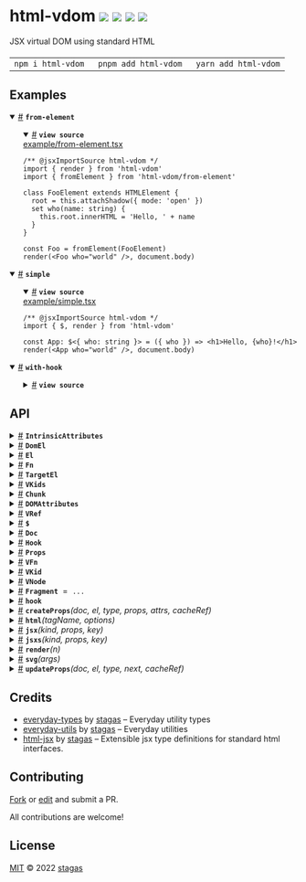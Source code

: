 <h1>
html-vdom <a href="https://npmjs.org/package/html-vdom"><img src="https://img.shields.io/badge/npm-v2.2.3-F00.svg?colorA=000"/></a> <a href="src"><img src="https://img.shields.io/badge/loc-507-FFF.svg?colorA=000"/></a> <a href="https://cdn.jsdelivr.net/npm/html-vdom@2.2.3/dist/html-vdom.min.js"><img src="https://img.shields.io/badge/brotli-2.3K-333.svg?colorA=000"/></a> <a href="LICENSE"><img src="https://img.shields.io/badge/license-MIT-F0B.svg?colorA=000"/></a>
</h1>

<p></p>

JSX virtual DOM using standard HTML

<h4>
<table><tr><td title="Triple click to select and copy paste">
<code>npm i html-vdom </code>
</td><td title="Triple click to select and copy paste">
<code>pnpm add html-vdom </code>
</td><td title="Triple click to select and copy paste">
<code>yarn add html-vdom</code>
</td></tr></table>
</h4>

## Examples

<details id="example$from-element" title="from-element" open><summary><span><a href="#example$from-element">#</a></span>  <code><strong>from-element</strong></code></summary>  <ul>    <details id="source$from-element" title="from-element source code" open><summary><span><a href="#source$from-element">#</a></span>  <code><strong>view source</strong></code></summary>  <a href="example/from-element.tsx">example/from-element.tsx</a>  <p>

```tsx
/** @jsxImportSource html-vdom */
import { render } from 'html-vdom'
import { fromElement } from 'html-vdom/from-element'

class FooElement extends HTMLElement {
  root = this.attachShadow({ mode: 'open' })
  set who(name: string) {
    this.root.innerHTML = 'Hello, ' + name
  }
}

const Foo = fromElement(FooElement)
render(<Foo who="world" />, document.body)
```

</p>
</details></ul></details><details id="example$simple" title="simple" open><summary><span><a href="#example$simple">#</a></span>  <code><strong>simple</strong></code></summary>  <ul>    <details id="source$simple" title="simple source code" open><summary><span><a href="#source$simple">#</a></span>  <code><strong>view source</strong></code></summary>  <a href="example/simple.tsx">example/simple.tsx</a>  <p>

```tsx
/** @jsxImportSource html-vdom */
import { $, render } from 'html-vdom'

const App: $<{ who: string }> = ({ who }) => <h1>Hello, {who}!</h1>
render(<App who="world" />, document.body)
```

</p>
</details></ul></details><details id="example$with-hook" title="with-hook" open><summary><span><a href="#example$with-hook">#</a></span>  <code><strong>with-hook</strong></code></summary>  <ul>    <details id="source$with-hook" title="with-hook source code" ><summary><span><a href="#source$with-hook">#</a></span>  <code><strong>view source</strong></code></summary>  <a href="example/with-hook.tsx">example/with-hook.tsx</a>  <p>

```tsx
/** @jsxImportSource html-vdom */
import { $, Hook, hook, render } from 'html-vdom'

let greeting = 'Hello'
let update: Hook

const App: $<{ who: string }> = ({ who }) => {
  update = hook
  return <h1>{greeting}, {who}!</h1>
}

render(<App who="world" />, document.body)

setTimeout(() => {
  greeting = 'Hiya'
  update()
}, 500)
```

</p>
</details></ul></details>

## API

<p>  <details id="IntrinsicAttributes$137" title="Interface" ><summary><span><a href="#IntrinsicAttributes$137">#</a></span>  <code><strong>IntrinsicAttributes</strong></code>    </summary>  <a href="src/jsx-runtime.ts#L33">src/jsx-runtime.ts#L33</a>  <ul>        <p>  <details id="innerHTML$151" title="Property" ><summary><span><a href="#innerHTML$151">#</a></span>  <code><strong>innerHTML</strong></code>     &ndash; Sets the <code>innerHTML</code> of an element to the <strong>exact</strong> string <strong>without</strong> escaping.</summary>  <a href="src/jsx-runtime.ts#L65">src/jsx-runtime.ts#L65</a>  <ul><p>string</p>        </ul></details><details id="onref$140" title="Method" ><summary><span><a href="#onref$140">#</a></span>  <code><strong>onref</strong></code><em>(el)</em>     &ndash; Custom hook for when element is created.</summary>  <a href="src/jsx-runtime.ts#L49">src/jsx-runtime.ts#L49</a>  <ul>    <p>    <details id="el$142" title="Parameter" ><summary><span><a href="#el$142">#</a></span>  <code><strong>el</strong></code>    </summary>    <ul><p>any</p>        </ul></details>  <p><strong>onref</strong><em>(el)</em>  &nbsp;=&gt;  <ul>void | <details id="__type$143" title="Function" ><summary><span><a href="#__type$143">#</a></span>  <em>()</em>    </summary>    <ul>    <p>      <p><strong></strong><em>()</em>  &nbsp;=&gt;  <ul>void</ul></p></p>    </ul></details></ul></p></p>    </ul></details><details id="onunref$145" title="Method" ><summary><span><a href="#onunref$145">#</a></span>  <code><strong>onunref</strong></code><em>(el)</em>     &ndash; Custom hook for when element is removed.</summary>  <a href="src/jsx-runtime.ts#L54">src/jsx-runtime.ts#L54</a>  <ul>    <p>    <details id="el$147" title="Parameter" ><summary><span><a href="#el$147">#</a></span>  <code><strong>el</strong></code>    </summary>    <ul><p>any</p>        </ul></details>  <p><strong>onunref</strong><em>(el)</em>  &nbsp;=&gt;  <ul>void | <details id="__type$148" title="Function" ><summary><span><a href="#__type$148">#</a></span>  <em>()</em>    </summary>    <ul>    <p>      <p><strong></strong><em>()</em>  &nbsp;=&gt;  <ul>void</ul></p></p>    </ul></details></ul></p></p>    </ul></details></p></ul></details>  <details id="DomEl$155" title="TypeAlias" ><summary><span><a href="#DomEl$155">#</a></span>  <code><strong>DomEl</strong></code>    </summary>  <a href="src/jsx-runtime.ts#L94">src/jsx-runtime.ts#L94</a>  <ul><p><span>Element</span> | <span>CharacterData</span> | <span>ChildNode</span></p>        </ul></details>  <details id="El$153" title="TypeAlias" ><summary><span><a href="#El$153">#</a></span>  <code><strong>El</strong></code>    </summary>  <a href="src/jsx-runtime.ts#L95">src/jsx-runtime.ts#L95</a>  <ul><p><a href="#DomEl$155">DomEl</a> | <a href="#Chunk$61">Chunk</a></p>        </ul></details>  <details id="Fn$133" title="TypeAlias" ><summary><span><a href="#Fn$133">#</a></span>  <code><strong>Fn</strong></code>    </summary>  <a href="src/jsx-runtime.ts#L81">src/jsx-runtime.ts#L81</a>  <ul><p><details id="__type$134" title="Function" ><summary><span><a href="#__type$134">#</a></span>  <em>(args)</em>    </summary>    <ul>    <p>    <details id="args$136" title="Parameter" ><summary><span><a href="#args$136">#</a></span>  <code><strong>args</strong></code>    </summary>    <ul><p>any</p>        </ul></details>  <p><strong></strong><em>(args)</em>  &nbsp;=&gt;  <ul>any</ul></p></p>    </ul></details></p>        </ul></details>  <details id="TargetEl$152" title="TypeAlias" ><summary><span><a href="#TargetEl$152">#</a></span>  <code><strong>TargetEl</strong></code>    </summary>  <a href="src/jsx-runtime.ts#L96">src/jsx-runtime.ts#L96</a>  <ul><p><a href="#El$153">El</a> | <span>DocumentFragment</span></p>        </ul></details>  <details id="VKids$126" title="TypeAlias" ><summary><span><a href="#VKids$126">#</a></span>  <code><strong>VKids</strong></code>    </summary>  <a href="src/jsx-runtime.ts#L85">src/jsx-runtime.ts#L85</a>  <ul><p><a href="#VKid$43">VKid</a>  [] &amp; <span>Partial</span>&lt;{<p>  <details id="dom$129" title="Property" ><summary><span><a href="#dom$129">#</a></span>  <code><strong>dom</strong></code>    </summary>  <a href="src/jsx-runtime.ts#L89">src/jsx-runtime.ts#L89</a>  <ul><p><a href="#El$153">El</a>  []</p>        </ul></details><details id="flatDom$130" title="Property" ><summary><span><a href="#flatDom$130">#</a></span>  <code><strong>flatDom</strong></code>    </summary>  <a href="src/jsx-runtime.ts#L90">src/jsx-runtime.ts#L90</a>  <ul><p><a href="#DomEl$155">DomEl</a>  []</p>        </ul></details><details id="keyed$131" title="Property" ><summary><span><a href="#keyed$131">#</a></span>  <code><strong>keyed</strong></code>    </summary>  <a href="src/jsx-runtime.ts#L91">src/jsx-runtime.ts#L91</a>  <ul><p><span>Map</span>&lt;string, number&gt;</p>        </ul></details><details id="mapped$132" title="Property" ><summary><span><a href="#mapped$132">#</a></span>  <code><strong>mapped</strong></code>    </summary>  <a href="src/jsx-runtime.ts#L92">src/jsx-runtime.ts#L92</a>  <ul><p><span>Map</span>&lt;<a href="#El$153">El</a>, <a href="#VKid$43">VKid</a>&gt;</p>        </ul></details><details id="running$128" title="Property" ><summary><span><a href="#running$128">#</a></span>  <code><strong>running</strong></code>    </summary>  <a href="src/jsx-runtime.ts#L88">src/jsx-runtime.ts#L88</a>  <ul><p>boolean</p>        </ul></details></p>}&gt;</p>        </ul></details><details id="Chunk$61" title="Class" ><summary><span><a href="#Chunk$61">#</a></span>  <code><strong>Chunk</strong></code>    </summary>  <a href="src/jsx-runtime.ts#L126">src/jsx-runtime.ts#L126</a>  <ul>        <p>  <details id="constructor$62" title="Constructor" ><summary><span><a href="#constructor$62">#</a></span>  <code><strong>constructor</strong></code><em>(arrayLength)</em>    </summary>    <ul>    <p>  <details id="new Chunk$63" title="ConstructorSignature" ><summary><span><a href="#new Chunk$63">#</a></span>  <code><strong>new Chunk</strong></code><em>()</em>    </summary>    <ul><p><a href="#Chunk$61">Chunk</a></p>      <p>  <details id="arrayLength$64" title="Parameter" ><summary><span><a href="#arrayLength$64">#</a></span>  <code><strong>arrayLength</strong></code>    </summary>    <ul><p>number</p>        </ul></details></p>  </ul></details></p>    </ul></details><details id="dom$66" title="Property" ><summary><span><a href="#dom$66">#</a></span>  <code><strong>dom</strong></code>  <span><span>&nbsp;=&nbsp;</span>  <code>[]</code></span>  </summary>  <a href="src/jsx-runtime.ts#L128">src/jsx-runtime.ts#L128</a>  <ul><p><a href="#El$153">El</a>  []</p>        </ul></details><details id="firstChild$65" title="Property" ><summary><span><a href="#firstChild$65">#</a></span>  <code><strong>firstChild</strong></code>    </summary>  <a href="src/jsx-runtime.ts#L127">src/jsx-runtime.ts#L127</a>  <ul><p>any</p>        </ul></details><details id="last$67" title="Accessor" ><summary><span><a href="#last$67">#</a></span>  <code><strong>last</strong></code>    </summary>  <a href="src/jsx-runtime.ts#L129">src/jsx-runtime.ts#L129</a>  <ul>        </ul></details><details id="nextSibling$69" title="Accessor" ><summary><span><a href="#nextSibling$69">#</a></span>  <code><strong>nextSibling</strong></code>    </summary>  <a href="src/jsx-runtime.ts#L132">src/jsx-runtime.ts#L132</a>  <ul>        </ul></details><details id="after$74" title="Method" ><summary><span><a href="#after$74">#</a></span>  <code><strong>after</strong></code><em>(x)</em>    </summary>  <a href="src/jsx-runtime.ts#L141">src/jsx-runtime.ts#L141</a>  <ul>    <p>    <details id="x$76" title="Parameter" ><summary><span><a href="#x$76">#</a></span>  <code><strong>x</strong></code>    </summary>    <ul><p><span>Node</span></p>        </ul></details>  <p><strong>after</strong><em>(x)</em>  &nbsp;=&gt;  <ul>void</ul></p></p>    </ul></details><details id="appendChild$71" title="Method" ><summary><span><a href="#appendChild$71">#</a></span>  <code><strong>appendChild</strong></code><em>(x)</em>    </summary>  <a href="src/jsx-runtime.ts#L138">src/jsx-runtime.ts#L138</a>  <ul>    <p>    <details id="x$73" title="Parameter" ><summary><span><a href="#x$73">#</a></span>  <code><strong>x</strong></code>    </summary>    <ul><p>any</p>        </ul></details>  <p><strong>appendChild</strong><em>(x)</em>  &nbsp;=&gt;  <ul>void</ul></p></p>    </ul></details><details id="remove$79" title="Method" ><summary><span><a href="#remove$79">#</a></span>  <code><strong>remove</strong></code><em>()</em>    </summary>  <a href="src/jsx-runtime.ts#L147">src/jsx-runtime.ts#L147</a>  <ul>    <p>      <p><strong>remove</strong><em>()</em>  &nbsp;=&gt;  <ul>void</ul></p></p>    </ul></details><details id="removeChild$81" title="Method" ><summary><span><a href="#removeChild$81">#</a></span>  <code><strong>removeChild</strong></code><em>(x)</em>    </summary>  <a href="src/jsx-runtime.ts#L154">src/jsx-runtime.ts#L154</a>  <ul>    <p>    <details id="x$83" title="Parameter" ><summary><span><a href="#x$83">#</a></span>  <code><strong>x</strong></code>    </summary>    <ul><p>any</p>        </ul></details>  <p><strong>removeChild</strong><em>(x)</em>  &nbsp;=&gt;  <ul>void</ul></p></p>    </ul></details><details id="save$77" title="Method" ><summary><span><a href="#save$77">#</a></span>  <code><strong>save</strong></code><em>()</em>    </summary>  <a href="src/jsx-runtime.ts#L144">src/jsx-runtime.ts#L144</a>  <ul>    <p>      <p><strong>save</strong><em>()</em>  &nbsp;=&gt;  <ul>void</ul></p></p>    </ul></details></p></ul></details><details id="DOMAttributes$109" title="Interface" ><summary><span><a href="#DOMAttributes$109">#</a></span>  <code><strong>DOMAttributes</strong></code>    </summary>  <a href="src/jsx-runtime.ts#L10">src/jsx-runtime.ts#L10</a>  <ul>        <p>  <details id="innerHTML$123" title="Property" ><summary><span><a href="#innerHTML$123">#</a></span>  <code><strong>innerHTML</strong></code>     &ndash; Sets the <code>innerHTML</code> of an element to the <strong>exact</strong> string <strong>without</strong> escaping.</summary>  <a href="src/jsx-runtime.ts#L65">src/jsx-runtime.ts#L65</a>  <ul><p>string</p>        </ul></details><details id="onref$112" title="Method" ><summary><span><a href="#onref$112">#</a></span>  <code><strong>onref</strong></code><em>(el)</em>     &ndash; Custom hook for when element is created.</summary>  <a href="src/jsx-runtime.ts#L49">src/jsx-runtime.ts#L49</a>  <ul>    <p>    <details id="el$114" title="Parameter" ><summary><span><a href="#el$114">#</a></span>  <code><strong>el</strong></code>    </summary>    <ul><p>any</p>        </ul></details>  <p><strong>onref</strong><em>(el)</em>  &nbsp;=&gt;  <ul>void | <details id="__type$115" title="Function" ><summary><span><a href="#__type$115">#</a></span>  <em>()</em>    </summary>    <ul>    <p>      <p><strong></strong><em>()</em>  &nbsp;=&gt;  <ul>void</ul></p></p>    </ul></details></ul></p></p>    </ul></details><details id="onunref$117" title="Method" ><summary><span><a href="#onunref$117">#</a></span>  <code><strong>onunref</strong></code><em>(el)</em>     &ndash; Custom hook for when element is removed.</summary>  <a href="src/jsx-runtime.ts#L54">src/jsx-runtime.ts#L54</a>  <ul>    <p>    <details id="el$119" title="Parameter" ><summary><span><a href="#el$119">#</a></span>  <code><strong>el</strong></code>    </summary>    <ul><p>any</p>        </ul></details>  <p><strong>onunref</strong><em>(el)</em>  &nbsp;=&gt;  <ul>void | <details id="__type$120" title="Function" ><summary><span><a href="#__type$120">#</a></span>  <em>()</em>    </summary>    <ul>    <p>      <p><strong></strong><em>()</em>  &nbsp;=&gt;  <ul>void</ul></p></p>    </ul></details></ul></p></p>    </ul></details></p></ul></details><details id="VRef$31" title="Interface" ><summary><span><a href="#VRef$31">#</a></span>  <code><strong>VRef</strong></code>    </summary>  <a href="src/jsx-runtime.ts#L77">src/jsx-runtime.ts#L77</a>  <ul>        <p>  <details id="current$32" title="Property" ><summary><span><a href="#current$32">#</a></span>  <code><strong>current</strong></code>    </summary>  <a href="src/jsx-runtime.ts#L78">src/jsx-runtime.ts#L78</a>  <ul><p><code>null</code> | void | <a href="#T$33">T</a></p>        </ul></details></p></ul></details><details id="$$24" title="TypeAlias" ><summary><span><a href="#$$24">#</a></span>  <code><strong>$</strong></code>    </summary>  <a href="src/jsx-runtime.ts#L75">src/jsx-runtime.ts#L75</a>  <ul><p><details id="__type$25" title="Function" ><summary><span><a href="#__type$25">#</a></span>  <em>(props)</em>    </summary>    <ul>    <p>    <details id="props$27" title="Parameter" ><summary><span><a href="#props$27">#</a></span>  <code><strong>props</strong></code>    </summary>    <ul><p><a href="#T$30">T</a> &amp; {<p>  <details id="children$29" title="Property" ><summary><span><a href="#children$29">#</a></span>  <code><strong>children</strong></code>    </summary>  <a href="src/jsx-runtime.ts#L75">src/jsx-runtime.ts#L75</a>  <ul><p>any</p>        </ul></details></p>}</p>        </ul></details>  <p><strong></strong><em>(props)</em>  &nbsp;=&gt;  <ul><span>JSX.Element</span></ul></p></p>    </ul></details></p>        </ul></details><details id="Doc$34" title="TypeAlias" ><summary><span><a href="#Doc$34">#</a></span>  <code><strong>Doc</strong></code>    </summary>  <a href="src/jsx-runtime.ts#L82">src/jsx-runtime.ts#L82</a>  <ul><p><details id="__type$35" title="Function" ><summary><span><a href="#__type$35">#</a></span>  <em>(tag, opts)</em>    </summary>    <ul>    <p>    <details id="tag$37" title="Parameter" ><summary><span><a href="#tag$37">#</a></span>  <code><strong>tag</strong></code>    </summary>    <ul><p>string</p>        </ul></details><details id="opts$38" title="Parameter" ><summary><span><a href="#opts$38">#</a></span>  <code><strong>opts</strong></code>    </summary>    <ul><p><span>ElementCreationOptions</span></p>        </ul></details>  <p><strong></strong><em>(tag, opts)</em>  &nbsp;=&gt;  <ul><span>Element</span></ul></p></p>    </ul></details></p>        </ul></details><details id="Hook$44" title="TypeAlias" ><summary><span><a href="#Hook$44">#</a></span>  <code><strong>Hook</strong></code>    </summary>  <a href="src/jsx-runtime.ts#L98">src/jsx-runtime.ts#L98</a>  <ul><p><a href="#Fn$133">Fn</a> &amp; {<p>  <details id="fn$46" title="Property" ><summary><span><a href="#fn$46">#</a></span>  <code><strong>fn</strong></code>    </summary>  <a href="src/jsx-runtime.ts#L98">src/jsx-runtime.ts#L98</a>  <ul><p><a href="#Fn$133">Fn</a></p>        </ul></details><details id="onremove$47" title="Property" ><summary><span><a href="#onremove$47">#</a></span>  <code><strong>onremove</strong></code>    </summary>  <a href="src/jsx-runtime.ts#L98">src/jsx-runtime.ts#L98</a>  <ul><p><a href="#Fn$133">Fn</a></p>        </ul></details></p>} &amp; <span>Record</span>&lt;string, any&gt;</p>        </ul></details><details id="Props$48" title="TypeAlias" ><summary><span><a href="#Props$48">#</a></span>  <code><strong>Props</strong></code>    </summary>  <a href="src/jsx-runtime.ts#L99">src/jsx-runtime.ts#L99</a>  <ul><p><span>Record</span>&lt;string, any&gt;</p>        </ul></details><details id="VFn$39" title="TypeAlias" ><summary><span><a href="#VFn$39">#</a></span>  <code><strong>VFn</strong></code>    </summary>  <a href="src/jsx-runtime.ts#L83">src/jsx-runtime.ts#L83</a>  <ul><p><details id="__type$40" title="Function" ><summary><span><a href="#__type$40">#</a></span>  <em>(props)</em>    </summary>    <ul>    <p>    <details id="props$42" title="Parameter" ><summary><span><a href="#props$42">#</a></span>  <code><strong>props</strong></code>    </summary>    <ul><p>any</p>        </ul></details>  <p><strong></strong><em>(props)</em>  &nbsp;=&gt;  <ul><a href="#VKid$43">VKid</a></ul></p></p>    </ul></details></p>        </ul></details><details id="VKid$43" title="TypeAlias" ><summary><span><a href="#VKid$43">#</a></span>  <code><strong>VKid</strong></code>    </summary>  <a href="src/jsx-runtime.ts#L84">src/jsx-runtime.ts#L84</a>  <ul><p><a href="#VKids$126">VKids</a> | <a href="#VNode$84">VNode</a>&lt;any&gt; | string | number | boolean | <code>null</code> | undefined | void</p>        </ul></details><details id="VNode$84" title="TypeAlias" ><summary><span><a href="#VNode$84">#</a></span>  <code><strong>VNode</strong></code>    </summary>  <a href="src/jsx-runtime.ts#L100">src/jsx-runtime.ts#L100</a>  <ul><p>{<p>  <details id="hook$89" title="Property" ><summary><span><a href="#hook$89">#</a></span>  <code><strong>hook</strong></code>    </summary>  <a href="src/jsx-runtime.ts#L104">src/jsx-runtime.ts#L104</a>  <ul><p><a href="#Hook$44">Hook</a></p>        </ul></details><details id="keep$90" title="Property" ><summary><span><a href="#keep$90">#</a></span>  <code><strong>keep</strong></code>    </summary>  <a href="src/jsx-runtime.ts#L105">src/jsx-runtime.ts#L105</a>  <ul><p>boolean</p>        </ul></details><details id="key$88" title="Property" ><summary><span><a href="#key$88">#</a></span>  <code><strong>key</strong></code>    </summary>  <a href="src/jsx-runtime.ts#L103">src/jsx-runtime.ts#L103</a>  <ul><p>string</p>        </ul></details><details id="kind$86" title="Property" ><summary><span><a href="#kind$86">#</a></span>  <code><strong>kind</strong></code>    </summary>  <a href="src/jsx-runtime.ts#L101">src/jsx-runtime.ts#L101</a>  <ul><p><a href="#T$93">T</a></p>        </ul></details><details id="props$87" title="Property" ><summary><span><a href="#props$87">#</a></span>  <code><strong>props</strong></code>    </summary>  <a href="src/jsx-runtime.ts#L102">src/jsx-runtime.ts#L102</a>  <ul><p><a href="#Props$48">Props</a></p>        </ul></details><details id="onunref$91" title="Method" ><summary><span><a href="#onunref$91">#</a></span>  <code><strong>onunref</strong></code><em>()</em>    </summary>  <a href="src/jsx-runtime.ts#L106">src/jsx-runtime.ts#L106</a>  <ul>    <p>      <p><strong>onunref</strong><em>()</em>  &nbsp;=&gt;  <ul>void</ul></p></p>    </ul></details></p>}</p>        </ul></details><details id="Fragment$49" title="Variable" ><summary><span><a href="#Fragment$49">#</a></span>  <code><strong>Fragment</strong></code>  <span><span>&nbsp;=&nbsp;</span>  <code>...</code></span>  </summary>  <a href="src/jsx-runtime.ts#L109">src/jsx-runtime.ts#L109</a>  <ul><p>typeof   <a href="#Fragment$49">Fragment</a></p>        </ul></details><details id="hook$60" title="Variable" ><summary><span><a href="#hook$60">#</a></span>  <code><strong>hook</strong></code>    </summary>  <a href="src/jsx-runtime.ts#L116">src/jsx-runtime.ts#L116</a>  <ul><p><a href="#Hook$44">Hook</a></p>        </ul></details><details id="createProps$9" title="Function" ><summary><span><a href="#createProps$9">#</a></span>  <code><strong>createProps</strong></code><em>(doc, el, type, props, attrs, cacheRef)</em>    </summary>  <a href="src/props.ts#L102">src/props.ts#L102</a>  <ul>    <p>    <details id="doc$11" title="Parameter" ><summary><span><a href="#doc$11">#</a></span>  <code><strong>doc</strong></code>    </summary>    <ul><p><a href="#Doc$34">Doc</a></p>        </ul></details><details id="el$12" title="Parameter" ><summary><span><a href="#el$12">#</a></span>  <code><strong>el</strong></code>    </summary>    <ul><p><span>Element</span></p>        </ul></details><details id="type$13" title="Parameter" ><summary><span><a href="#type$13">#</a></span>  <code><strong>type</strong></code>    </summary>    <ul><p>string</p>        </ul></details><details id="props$14" title="Parameter" ><summary><span><a href="#props$14">#</a></span>  <code><strong>props</strong></code>  <span><span>&nbsp;=&nbsp;</span>  <code>{}</code></span>  </summary>    <ul><p><a href="#Props$48">Props</a></p>        </ul></details><details id="attrs$15" title="Parameter" ><summary><span><a href="#attrs$15">#</a></span>  <code><strong>attrs</strong></code>  <span><span>&nbsp;=&nbsp;</span>  <code>{}</code></span>  </summary>    <ul><p><span>Record</span>&lt;string, <span>Attr</span>&gt;</p>        </ul></details><details id="cacheRef$16" title="Parameter" ><summary><span><a href="#cacheRef$16">#</a></span>  <code><strong>cacheRef</strong></code>  <span><span>&nbsp;=&nbsp;</span>  <code>el</code></span>  </summary>    <ul><p>object</p>        </ul></details>  <p><strong>createProps</strong><em>(doc, el, type, props, attrs, cacheRef)</em>  &nbsp;=&gt;  <ul>void</ul></p></p>    </ul></details><details id="html$94" title="Function" ><summary><span><a href="#html$94">#</a></span>  <code><strong>html</strong></code><em>(tagName, options)</em>    </summary>  <a href="src/jsx-runtime.ts#L165">src/jsx-runtime.ts#L165</a>  <ul>    <p>    <details id="tagName$97" title="Parameter" ><summary><span><a href="#tagName$97">#</a></span>  <code><strong>tagName</strong></code>    </summary>    <ul><p><a href="#K$96">K</a></p>        </ul></details><details id="options$98" title="Parameter" ><summary><span><a href="#options$98">#</a></span>  <code><strong>options</strong></code>    </summary>    <ul><p><span>ElementCreationOptions</span></p>        </ul></details>  <p><strong>html</strong>&lt;<span>K</span>&gt;<em>(tagName, options)</em>  &nbsp;=&gt;  <ul><span>HTMLElementTagNameMap</span>  [<a href="#K$96">K</a>]</ul></p>  <details id="tagName$101" title="Parameter" ><summary><span><a href="#tagName$101">#</a></span>  <code><strong>tagName</strong></code>    </summary>    <ul><p><a href="#K$100">K</a></p>        </ul></details><details id="options$102" title="Parameter" ><summary><span><a href="#options$102">#</a></span>  <code><strong>options</strong></code>    </summary>    <ul><p><span>ElementCreationOptions</span></p>        </ul></details>  <p><strong>html</strong>&lt;<span>K</span>&gt;<em>(tagName, options)</em>  &nbsp;=&gt;  <ul><span>HTMLElementDeprecatedTagNameMap</span>  [<a href="#K$100">K</a>]</ul></p>  <details id="tagName$104" title="Parameter" ><summary><span><a href="#tagName$104">#</a></span>  <code><strong>tagName</strong></code>    </summary>    <ul><p>string</p>        </ul></details><details id="options$105" title="Parameter" ><summary><span><a href="#options$105">#</a></span>  <code><strong>options</strong></code>    </summary>    <ul><p><span>ElementCreationOptions</span></p>        </ul></details>  <p><strong>html</strong><em>(tagName, options)</em>  &nbsp;=&gt;  <ul><span>HTMLElement</span></ul></p></p>    </ul></details><details id="jsx$50" title="Function" ><summary><span><a href="#jsx$50">#</a></span>  <code><strong>jsx</strong></code><em>(kind, props, key)</em>    </summary>  <a href="src/jsx-runtime.ts#L110">src/jsx-runtime.ts#L110</a>  <ul>    <p>    <details id="kind$52" title="Parameter" ><summary><span><a href="#kind$52">#</a></span>  <code><strong>kind</strong></code>    </summary>    <ul><p>any</p>        </ul></details><details id="props$53" title="Parameter" ><summary><span><a href="#props$53">#</a></span>  <code><strong>props</strong></code>    </summary>    <ul><p>any</p>        </ul></details><details id="key$54" title="Parameter" ><summary><span><a href="#key$54">#</a></span>  <code><strong>key</strong></code>    </summary>    <ul><p>any</p>        </ul></details>  <p><strong>jsx</strong><em>(kind, props, key)</em>  &nbsp;=&gt;  <ul><a href="#VKid$43">VKid</a></ul></p></p>    </ul></details><details id="jsxs$55" title="Function" ><summary><span><a href="#jsxs$55">#</a></span>  <code><strong>jsxs</strong></code><em>(kind, props, key)</em>    </summary>  <a href="src/jsx-runtime.ts#L114">src/jsx-runtime.ts#L114</a>  <ul>    <p>    <details id="kind$57" title="Parameter" ><summary><span><a href="#kind$57">#</a></span>  <code><strong>kind</strong></code>    </summary>    <ul><p>any</p>        </ul></details><details id="props$58" title="Parameter" ><summary><span><a href="#props$58">#</a></span>  <code><strong>props</strong></code>    </summary>    <ul><p>any</p>        </ul></details><details id="key$59" title="Parameter" ><summary><span><a href="#key$59">#</a></span>  <code><strong>key</strong></code>    </summary>    <ul><p>any</p>        </ul></details>  <p><strong>jsxs</strong><em>(kind, props, key)</em>  &nbsp;=&gt;  <ul><a href="#VKid$43">VKid</a></ul></p></p>    </ul></details><details id="render$1" title="Function" ><summary><span><a href="#render$1">#</a></span>  <code><strong>render</strong></code><em>(n)</em>    </summary>  <a href="src/jsx-runtime.ts#L178">src/jsx-runtime.ts#L178</a>  <ul>    <p>    <details id="n$3" title="Parameter" ><summary><span><a href="#n$3">#</a></span>  <code><strong>n</strong></code>    </summary>    <ul><p><a href="#VKid$43">VKid</a></p>        </ul></details>  <p><strong>render</strong><em>(n)</em>  &nbsp;=&gt;  <ul><span>DocumentFragment</span></ul></p>  <details id="n$5" title="Parameter" ><summary><span><a href="#n$5">#</a></span>  <code><strong>n</strong></code>    </summary>    <ul><p><a href="#VKid$43">VKid</a></p>        </ul></details><details id="el$6" title="Parameter" ><summary><span><a href="#el$6">#</a></span>  <code><strong>el</strong></code>    </summary>    <ul><p><a href="#TargetEl$152">TargetEl</a></p>        </ul></details><details id="doc$7" title="Parameter" ><summary><span><a href="#doc$7">#</a></span>  <code><strong>doc</strong></code>    </summary>    <ul><p><a href="#Doc$34">Doc</a></p>        </ul></details><details id="withNull$8" title="Parameter" ><summary><span><a href="#withNull$8">#</a></span>  <code><strong>withNull</strong></code>    </summary>    <ul><p>boolean</p>        </ul></details>  <p><strong>render</strong><em>(n, el, doc, withNull)</em>  &nbsp;=&gt;  <ul><a href="#TargetEl$152">TargetEl</a></ul></p></p>    </ul></details><details id="svg$106" title="Function" ><summary><span><a href="#svg$106">#</a></span>  <code><strong>svg</strong></code><em>(args)</em>    </summary>  <a href="src/jsx-runtime.ts#L166">src/jsx-runtime.ts#L166</a>  <ul>    <p>    <details id="args$108" title="Parameter" ><summary><span><a href="#args$108">#</a></span>  <code><strong>args</strong></code>    </summary>    <ul><p>[  named-tuple-member, named-tuple-member  ]</p>        </ul></details>  <p><strong>svg</strong><em>(args)</em>  &nbsp;=&gt;  <ul><span>Element</span></ul></p></p>    </ul></details><details id="updateProps$17" title="Function" ><summary><span><a href="#updateProps$17">#</a></span>  <code><strong>updateProps</strong></code><em>(doc, el, type, next, cacheRef)</em>    </summary>  <a href="src/props.ts#L114">src/props.ts#L114</a>  <ul>    <p>    <details id="doc$19" title="Parameter" ><summary><span><a href="#doc$19">#</a></span>  <code><strong>doc</strong></code>    </summary>    <ul><p><a href="#Doc$34">Doc</a></p>        </ul></details><details id="el$20" title="Parameter" ><summary><span><a href="#el$20">#</a></span>  <code><strong>el</strong></code>    </summary>    <ul><p><span>Element</span></p>        </ul></details><details id="type$21" title="Parameter" ><summary><span><a href="#type$21">#</a></span>  <code><strong>type</strong></code>    </summary>    <ul><p>string</p>        </ul></details><details id="next$22" title="Parameter" ><summary><span><a href="#next$22">#</a></span>  <code><strong>next</strong></code>  <span><span>&nbsp;=&nbsp;</span>  <code>{}</code></span>  </summary>    <ul><p><a href="#Props$48">Props</a></p>        </ul></details><details id="cacheRef$23" title="Parameter" ><summary><span><a href="#cacheRef$23">#</a></span>  <code><strong>cacheRef</strong></code>  <span><span>&nbsp;=&nbsp;</span>  <code>el</code></span>  </summary>    <ul><p>object</p>        </ul></details>  <p><strong>updateProps</strong><em>(doc, el, type, next, cacheRef)</em>  &nbsp;=&gt;  <ul>void</ul></p></p>    </ul></details></p>

## Credits

- [everyday-types](https://npmjs.org/package/everyday-types) by [stagas](https://github.com/stagas) &ndash; Everyday utility types
- [everyday-utils](https://npmjs.org/package/everyday-utils) by [stagas](https://github.com/stagas) &ndash; Everyday utilities
- [html-jsx](https://npmjs.org/package/html-jsx) by [stagas](https://github.com/stagas) &ndash; Extensible jsx type definitions for standard html interfaces.

## Contributing

[Fork](https://github.com/stagas/html-vdom/fork) or [edit](https://github.dev/stagas/html-vdom) and submit a PR.

All contributions are welcome!

## License

<a href="LICENSE">MIT</a> &copy; 2022 [stagas](https://github.com/stagas)
